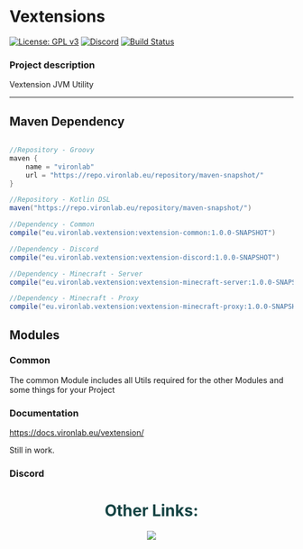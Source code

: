 # Vextensions

[![License: GPL v3](https://img.shields.io/badge/License-GPL%20v3-blue.svg)](LICENSE)
[![Discord](https://img.shields.io/discord/785956343407181824.svg)](https://discord.gg/wvcX92VyEH)
[![Build Status](https://ci.vironlab.eu/job/Vextension/badge/icon)](https://ci.vironlab.eu/job/Vextension/)

### Project description 

Vextension JVM Utility

---
## Maven Dependency

```gradle

//Repository - Groovy
maven {
    name = "vironlab"
    url = "https://repo.vironlab.eu/repository/maven-snapshot/"
}

//Repository - Kotlin DSL
maven("https://repo.vironlab.eu/repository/maven-snapshot/")

//Dependency - Common
compile("eu.vironlab.vextension:vextension-common:1.0.0-SNAPSHOT")

//Dependency - Discord
compile("eu.vironlab.vextension:vextension-discord:1.0.0-SNAPSHOT")

//Dependency - Minecraft - Server
compile("eu.vironlab.vextension:vextension-minecraft-server:1.0.0-SNAPSHOT")

//Dependency - Minecraft - Proxy
compile("eu.vironlab.vextension:vextension-minecraft-proxy:1.0.0-SNAPSHOT")
```

## Modules

### Common

The common Module includes all Utils required for the other Modules and some things for your Project

### Documentation

https://docs.vironlab.eu/vextension/

Still in work.

### Discord



<div align="center">
    <h1 style="color:#154444">Other Links:</h1>
    <a style="color:#00ff00" target="_blank" href="https://discord.gg/wvcX92VyEH"><img src="https://img.shields.io/discord/785956343407181824?label=vironlab.eu%20Discord&logo=Discord&logoColor=%23ffffff&style=flat-square"></img></a>
</div>
